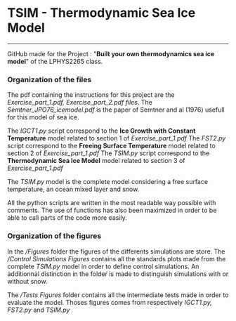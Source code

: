 # TSIM - Thermodynamic Sea Ice Model
-------

GitHub made for the Project : "**Built your own thermodynamics sea ice model**" of the LPHYS2265 class. 

### Organization of the files 

The pdf containing the instructions for this project are the *Exercise_part_1.pdf, Exercise_part_2.pdf files*. The *Semtner_JPO76_icemodel.pdf* is the paper of Semtner and al (1976) usefull for this model of sea ice. 

The *IGCT1.py* script correspond to the **Ice Growth with Constant Temperature** model related to section 1 of *Exercise_part_1.pdf*
The *FST2.py* script correspond to the **Freeing Surface Temperature** model related to section 2 of *Exercise_part_1.pdf*
The *TSIM.py* script correspond to the **Thermodynamic Sea Ice Model** model related to section 3 of *Exercise_part_1.pdf*

The *TSIM.py* model is the complete model considering a free surface temperature, an ocean mixed layer and snow. 

All the python scripts are written in the most readable way possible with comments. The use of functions has also been maximized in order to be able to call parts of the code more easily.

### Organization of the figures 

In the */Figures* folder the figures of the differents simulations are store. 
The */Control Simulations Figures* contains all the standards plots made from the complete *TSIM.py* model in order to define control simulations. An additionnal distinction in the folder is made to distinguish simulations with or without snow.

The */Tests Figures* folder contains all the intermediate tests made in order to evaluate the model. Thoses figures comes from respectively *IGCT1.py, FST2.py* and *TSIM.py*
